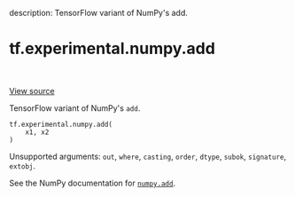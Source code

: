 description: TensorFlow variant of NumPy's add.

<div itemscope itemtype="http://developers.google.com/ReferenceObject">
<meta itemprop="name" content="tf.experimental.numpy.add" />
<meta itemprop="path" content="Stable" />
</div>

# tf.experimental.numpy.add

<!-- Insert buttons and diff -->

<table class="tfo-notebook-buttons tfo-api nocontent" align="left">

</table>

<a target="_blank" href="/code/stable/tensorflow/python/ops/numpy_ops/np_math_ops.py">View source</a>



TensorFlow variant of NumPy's `add`.

<pre class="devsite-click-to-copy prettyprint lang-py tfo-signature-link">
<code>tf.experimental.numpy.add(
    x1, x2
)
</code></pre>



<!-- Placeholder for "Used in" -->

Unsupported arguments: `out`, `where`, `casting`, `order`, `dtype`, `subok`, `signature`, `extobj`.

See the NumPy documentation for [`numpy.add`](https://numpy.org/doc/1.16/reference/generated/numpy.add.html).